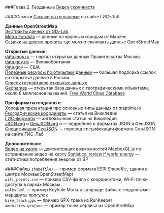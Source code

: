 ###Глава 2. Геоданные
[Видео скринкаста](http://youtu.be/7c9Et_CkF1c)  

####Ссылки
[Ссылки на геоданные](http://gis-lab.info/qa/data.html) на сайте ГИС-Лаб  

**Данные OpenStreetMap:**  
[Экстракты данных от GIS-Lab](http://beryllium.gis-lab.info/project/osmshp/)  
[Metro Extracts](http://mapzen.com/metro-extracts) — данные по крупным городам от Mapzen  
[Ссылки на другие проекты](http://wiki.openstreetmap.org/wiki/Planet.osm#Country_and_area_extracts) где можно скачивать данные OpenStreetMap 

**Открытые данные:**  
[data.mos.ru](http://data.mos.ru) — портал открытых данных Правительства Москвы  
[data.gov.uk](http://data.gov.uk) — Великобритания  
[data.gov](http://data.gov) — США  
[Полезные ресурсы по открытым данным](http://habrahabr.ru/company/infoculture/blog/201892/) — большая подборка ссылок на открытые данные в России  
[Список госпорталов открытых данных](http://iradche.livejournal.com/39959.html)  
[Geonames](http://www.geonames.org) — открытая база данных с географическими объектами, около 8 миллионов названий. 
[Free World Cities Database](https://www.maxmind.com/en/worldcities)


**Про форматы геоданных:**  
[Хорошая презентация](http://maptime.io/geodata/#0) про основные типы данных от maptime.io  
[Географические координаты](https://ru.wikipedia.org/wiki/Географические_координаты) — статья на Википедии  
[ГИС-форматы](http://en.wikipedia.org/wiki/GIS_file_formats) — англоязычная статья на Википедии  
[JSON.org](http://json.org) и [GeoJSON.org](http://geojson.org) и  — подробнее о форматах JSON и GeoJSON  
[Спецификация GeoJSON](http://gis-lab.info/docs/geojson_ru.html) — перевод спецификации формата GeoJSON на сайте ГИС-Лаб  

**Дополнительно:**  
[Видео на карте](https://www.mapbox.com/mapbox-gl-js/example/video-on-a-map/) — демонстрация возможностей MapboxGL.js по встраиванию видео на карту
[Statistical review if world energy](http://www.bp.com/en/global/corporate/about-bp/energy-economics/statistical-review-of-world-energy.html) — статистика потребления энергии от BP  

####Файлы
`shapefile/` — пример формата ESRI Shapefile, здания в центре Москвы(OpenStreetMap)  
`wifi_points.csv` — пример CSV-файла с координатами, Wi-Fi точки доступа в парках Москвы  
`walks.kml` — пример Keyhole Markup Language файла с геоданными: маршруты прогулок  
`bike_track.gpx` — пример GPX-трека из RunKeeper  
`amenities.geojson` — пример точек сервиса из OpenStretMap
